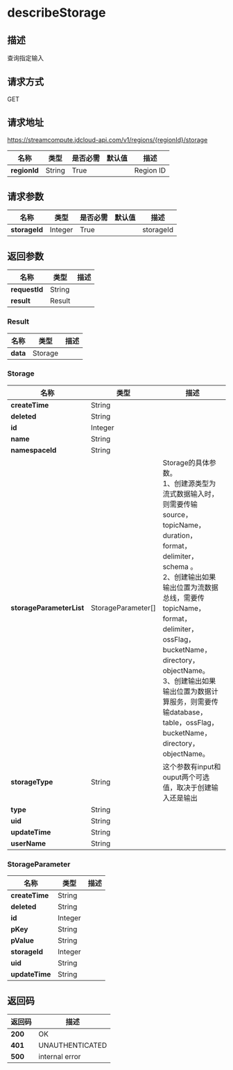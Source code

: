 # describeStorage


## 描述
查询指定输入

## 请求方式
GET

## 请求地址
https://streamcompute.jdcloud-api.com/v1/regions/{regionId}/storage

|名称|类型|是否必需|默认值|描述|
|---|---|---|---|---|
|**regionId**|String|True||Region ID|

## 请求参数
|名称|类型|是否必需|默认值|描述|
|---|---|---|---|---|
|**storageId**|Integer|True||storageId|


## 返回参数
|名称|类型|描述|
|---|---|---|
|**requestId**|String||
|**result**|Result||


### Result
|名称|类型|描述|
|---|---|---|
|**data**|Storage||
### Storage
|名称|类型|描述|
|---|---|---|
|**createTime**|String||
|**deleted**|String||
|**id**|Integer||
|**name**|String||
|**namespaceId**|String||
|**storageParameterList**|StorageParameter[]|Storage的具体参数。<br>1、创建源类型为流式数据输入时，则需要传输source，topicName，duration，format，delimiter，schema 。<br> 2、创建输出如果输出位置为流数据总线，需要传topicName，format，delimiter，ossFlag，bucketName，directory，objectName。<br>3、创建输出如果输出位置为数据计算服务，则需要传输database，table，ossFlag，bucketName，directory，objectName。|
|**storageType**|String|这个参数有input和ouput两个可选值，取决于创建输入还是输出|
|**type**|String||
|**uid**|String||
|**updateTime**|String||
|**userName**|String||
### StorageParameter
|名称|类型|描述|
|---|---|---|
|**createTime**|String||
|**deleted**|String||
|**id**|Integer||
|**pKey**|String||
|**pValue**|String||
|**storageId**|Integer||
|**uid**|String||
|**updateTime**|String||

## 返回码
|返回码|描述|
|---|---|
|**200**|OK|
|**401**|UNAUTHENTICATED|
|**500**|internal error|
